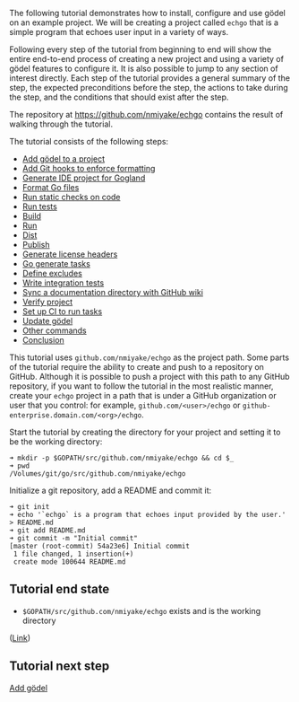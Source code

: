 The following tutorial demonstrates how to install, configure and use gödel on an example project. We will be creating a
project called `echgo` that is a simple program that echoes user input in a variety of ways.

Following every step of the tutorial from beginning to end will show the entire end-to-end process of creating a new
project and using a variety of gödel features to configure it. It is also possible to jump to any section of interest
directly. Each step of the tutorial provides a general summary of the step, the expected preconditions before the step,
the actions to take during the step, and the conditions that should exist after the step.

The repository at https://github.com/nmiyake/echgo contains the result of walking through the tutorial.

The tutorial consists of the following steps:

* [Add gödel to a project](https://github.com/palantir/godel/wiki/Add-g%C3%B6del-to-a-project)
* [Add Git hooks to enforce formatting](https://github.com/palantir/godel/wiki/Add-git-hooks)
* [Generate IDE project for Gogland](https://github.com/palantir/godel/wiki/Generate-IDE-project)
* [Format Go files](https://github.com/palantir/godel/wiki/Format)
* [Run static checks on code](https://github.com/palantir/godel/wiki/Check)
* [Run tests](https://github.com/palantir/godel/wiki/Test)
* [Build](https://github.com/palantir/godel/wiki/Build)
* [Run](https://github.com/palantir/godel/wiki/Run)
* [Dist](https://github.com/palantir/godel/wiki/Dist)
* [Publish](https://github.com/palantir/godel/wiki/Publish)
* [Generate license headers](https://github.com/palantir/godel/wiki/License-headers)
* [Go generate tasks](https://github.com/palantir/godel/wiki/Generate)
* [Define excludes](https://github.com/palantir/godel/wiki/Exclude)
* [Write integration tests](https://github.com/palantir/godel/wiki/Integration-tests)
* [Sync a documentation directory with GitHub wiki](https://github.com/palantir/godel/wiki/GitHub-wiki)
* [Verify project](https://github.com/palantir/godel/wiki/Verify)
* [Set up CI to run tasks](https://github.com/palantir/godel/wiki/CI-setup)
* [Update gödel](https://github.com/palantir/godel/wiki/Update-g%C3%B6del)
* [Other commands](https://github.com/palantir/godel/wiki/Other-commands)
* [Conclusion](https://github.com/palantir/godel/wiki/Tutorial-conclusion)

This tutorial uses `github.com/nmiyake/echgo` as the project path. Some parts of the tutorial require the ability to
create and push to a repository on GitHub. Although it is possible to push a project with this path to any GitHub
repository, if you want to follow the tutorial in the most realistic manner, create your `echgo` project in a path that
is under a GitHub organization or user that you control: for example, `github.com/<user>/echgo` or
`github-enterprise.domain.com/<org>/echgo`.

Start the tutorial by creating the directory for your project and setting it to be the working directory:

```
➜ mkdir -p $GOPATH/src/github.com/nmiyake/echgo && cd $_
➜ pwd
/Volumes/git/go/src/github.com/nmiyake/echgo
```

Initialize a git repository, add a README and commit it:

```
➜ git init
➜ echo '`echgo` is a program that echoes input provided by the user.' > README.md
➜ git add README.md
➜ git commit -m "Initial commit"
[master (root-commit) 54a23e6] Initial commit
 1 file changed, 1 insertion(+)
 create mode 100644 README.md
```

Tutorial end state
------------------

* `$GOPATH/src/github.com/nmiyake/echgo` exists and is the working directory

([Link](https://github.com/nmiyake/echgo/tree/54a23e62a4f9983d60939fdc8ed8dd59f81ddf7c))

Tutorial next step
------------------

[Add gödel](https://github.com/palantir/godel/wiki/Add-g%C3%B6del)
